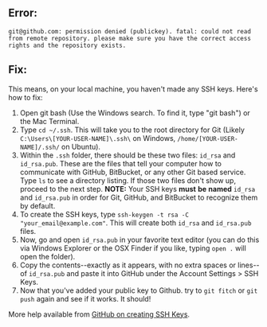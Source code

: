 ## Error: 
`git@github.com: permission denied (publickey). fatal: could not read from remote repository. please make sure you have the correct access rights and the repository exists.`

## Fix: 
This means, on your local machine, you haven't made any SSH keys. Here's how to fix:

1. Open git bash (Use the Windows search. To find it, type "git bash") or the Mac Terminal.
2. Type `cd ~/.ssh`. This will take you to the root directory for Git (Likely `C:\Users\[YOUR-USER-NAME]\.ssh\` on Windows, `/home/[YOUR-USER-NAME]/.ssh/` on Ubuntu).
3. Within the `.ssh` folder, there should be these two files: `id_rsa` and `id_rsa.pub`. These are the files that tell your computer how to communicate with GitHub, BitBucket, or any other Git based service. Type `ls` to see a directory listing. If those two files don't show up, proceed to the next step. __NOTE:__ Your SSH keys __must__ __be__ __named__ `id_rsa` and `id_rsa.pub` in order for Git, GitHub, and BitBucket to recognize them by default.
4. To create the SSH keys, type `ssh-keygen -t rsa -C "your_email@example.com"`. This will create both `id_rsa` and `id_rsa.pub` files.
5. Now, go and open `id_rsa.pub` in your favorite text editor (you can do this via Windows Explorer or the OSX Finder if you like, typing `open .` will open the folder).
6. Copy the contents--exactly as it appears, with no extra spaces or lines--of `id_rsa.pub` and paste it into GitHub under the Account Settings > SSH Keys.
7. Now that you've added your public key to Github. try to `git fitch` or `git push` again and see if it works. It should!

More help available from [GitHub on creating SSH Keys](https://help.github.com/articles/generating-ssh-keys).
